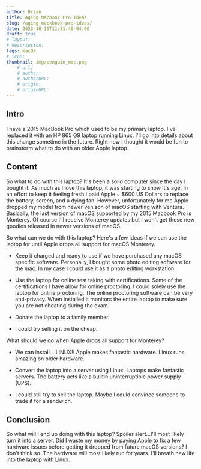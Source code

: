 ```yaml
---
author: Brian
title: Aging Macbook Pro Ideas
slug: /aging-mackbook-pro-ideas/
date: 2023-10-15T11:31:46-04:00
draft: true
# layout: 
# description: 
tags: macOS
# icon: 
thumbnail: img/penguin_mac.png
    # url: 
    # author: 
    # authorURL: 
    # origin: 
    # originURL: 
---
```


## Intro

I have a 2015 MacBook Pro which used to be my primary laptop.  I've replaced it with an HP 865 G9 laptop running Linux.  I'll go into details about this change sometime in the future. Right now I thought it would be fun to brainstorm what to do with an older Apple laptop.
## Content

So what to do with this laptop?  It's been a solid computer since the day I bought it. As much as I love this laptop, it was starting to show it's age.  In an effort to keep it feeling fresh I paid Apple ~ $600 US Dollars to replace the battery, screen, and a dying fan.  However, unfortunately for me Apple dropped my model from newer venison of macOS starting with Ventura.  Basically, the last version of macOS supported by my 2015 Macbook Pro is Monterey.  Of course I'll receive Monterey updates but I won't get those new goodies released in newer versions of macOS.

So what can we do with this laptop?  Here's a few ideas if we can use the laptop for until Apple drops all support for macOS Monterey.

- Keep it charged and ready to use if we have purchased any macOS specific software.  Personally, I bought some photo editing software for the mac.  In my case I could use it as a photo editing workstation.  

- Use the laptop for online test taking with certifications.  Some of the certifications I have allow for online proctoring.  I could solely use the laptop for online proctoring.  The online proctoring software can be very anti-privacy.  When installed it monitors the entire laptop to make sure you are not cheating during the exam.  

- Donate the laptop to a family member.  

- I could try selling it on the cheap.

What should we do when Apple drops all support for Monterey?

- We can install....LINUX!!  Apple makes fantastic hardware.  Linux runs amazing on older hardware.  

- Convert the laptop into a server using Linux.  Laptops make fantastic servers.  The battery acts like a builtin uninterruptible power supply (UPS).    

- I could still try to sell the laptop.  Maybe I could convince someone to trade it for a sandwich.
## Conclusion

So what will I end up doing with this laptop?  Spoiler alert...I'll most likely turn it into a server. Did I waste my money by paying Apple to fix a few hardware issues before getting it dropped from future macOS versions?  I don't think so.  The hardware will most likely run for years.  I'll breath new life into the laptop with Linux.